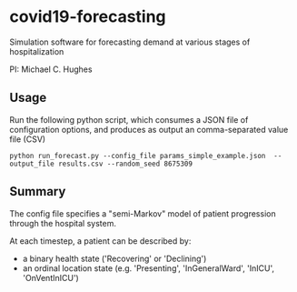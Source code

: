 # covid19-forecasting

Simulation software for forecasting demand at various stages of hospitalization

PI: Michael C. Hughes

## Usage

Run the following python script, which consumes a JSON file of configuration options, and produces as output an comma-separated value file (CSV)

```
python run_forecast.py --config_file params_simple_example.json  --output_file results.csv --random_seed 8675309
```

## Summary

The config file specifies a "semi-Markov" model of patient progression through the hospital system.

At each timestep, a patient can be described by:
* a binary health state ('Recovering' or 'Declining')
* an ordinal location state (e.g. 'Presenting', 'InGeneralWard', 'InICU', 'OnVentInICU')



 
